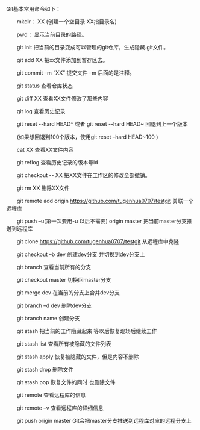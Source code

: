 Git基本常用命令如下：   

　　mkdir：         XX (创建一个空目录 XX指目录名)

　　pwd：          显示当前目录的路径。

　　git init          把当前的目录变成可以管理的git仓库，生成隐藏.git文件。

　　git add XX       把xx文件添加到暂存区去。

　　git commit –m “XX”  提交文件 –m 后面的是注释。

　　git status        查看仓库状态

　　git diff  XX      查看XX文件修改了那些内容

　　git log          查看历史记录

　　git reset  --hard HEAD^ 或者 git reset  --hard HEAD~ 回退到上一个版本

　　(如果想回退到100个版本，使用git reset –hard HEAD~100 )

　　cat XX         查看XX文件内容

　　git reflog       查看历史记录的版本号id

　　git checkout -- XX  把XX文件在工作区的修改全部撤销。

　　git rm XX          删除XX文件

　　git remote add origin https://github.com/tugenhua0707/testgit 关联一个远程库

　　git push –u(第一次要用-u 以后不需要) origin master 把当前master分支推送到远程库

　　git clone https://github.com/tugenhua0707/testgit  从远程库中克隆

　　git checkout –b dev  创建dev分支 并切换到dev分支上

　　git branch  查看当前所有的分支

　　git checkout master 切换回master分支

　　git merge dev    在当前的分支上合并dev分支

　　git branch –d dev 删除dev分支

　　git branch name  创建分支

　　git stash 把当前的工作隐藏起来 等以后恢复现场后继续工作

　　git stash list 查看所有被隐藏的文件列表

　　git stash apply 恢复被隐藏的文件，但是内容不删除

　　git stash drop 删除文件

　　git stash pop 恢复文件的同时 也删除文件

　　git remote 查看远程库的信息

　　git remote –v 查看远程库的详细信息

　　git push origin master  Git会把master分支推送到远程库对应的远程分支上
